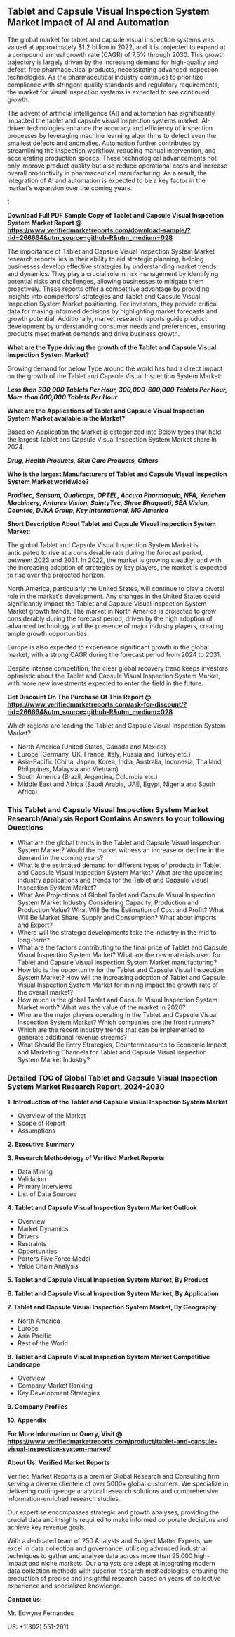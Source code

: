 <h2>Tablet and Capsule Visual Inspection System Market Impact of AI and Automation</h2><p>The global market for tablet and capsule visual inspection systems was valued at approximately $1.2 billion in 2022, and it is projected to expand at a compound annual growth rate (CAGR) of 7.5% through 2030. This growth trajectory is largely driven by the increasing demand for high-quality and defect-free pharmaceutical products, necessitating advanced inspection technologies. As the pharmaceutical industry continues to prioritize compliance with stringent quality standards and regulatory requirements, the market for visual inspection systems is expected to see continued growth.</p><p>The advent of artificial intelligence (AI) and automation has significantly impacted the tablet and capsule visual inspection systems market. AI-driven technologies enhance the accuracy and efficiency of inspection processes by leveraging machine learning algorithms to detect even the smallest defects and anomalies. Automation further contributes by streamlining the inspection workflow, reducing manual intervention, and accelerating production speeds. These technological advancements not only improve product quality but also reduce operational costs and increase overall productivity in pharmaceutical manufacturing. As a result, the integration of AI and automation is expected to be a key factor in the market's expansion over the coming years.</p>t</p><p id="" class=""><strong>Download Full PDF Sample Copy of Tablet and Capsule Visual Inspection System Market Report @ <a href="https://www.verifiedmarketreports.com/download-sample/?rid=266664&utm_source=github-R&utm_medium=028" target="_blank">https://www.verifiedmarketreports.com/download-sample/?rid=266664&utm_source=github-R&utm_medium=028</a></strong></p><p>The importance of&nbsp;Tablet and Capsule Visual Inspection System Market research reports lies in their ability to aid strategic planning, helping businesses develop effective strategies by understanding market trends and dynamics. They play a crucial role in risk management by identifying potential risks and challenges, allowing businesses to mitigate them proactively. These reports offer a competitive advantage by providing insights into competitors' strategies and Tablet and Capsule Visual Inspection System Market positioning. For investors, they provide critical data for making informed decisions by highlighting market forecasts and growth potential. Additionally, market research reports guide product development by understanding consumer needs and preferences, ensuring products meet market demands and drive business growth.</p><p><strong>What are the&nbsp;Type driving the growth of the Tablet and Capsule Visual Inspection System Market?</strong></p><p id="" class="">Growing demand for below Type around the world has had a direct impact on the growth of the Tablet and Capsule Visual Inspection System Market:</p><em><strong>Less than 300,000 Tablets Per Hour, 300,000-600,000 Tablets Per Hour, More than 600,000 Tablets Per Hour</strong></em></p><strong>What are the&nbsp;Applications&nbsp;of Tablet and Capsule Visual Inspection System Market available in the Market?</strong></p><p id="" class="">Based on Application the Market is categorized into Below types that held the largest Tablet and Capsule Visual Inspection System Market share In 2024.</p><em><strong>Drug, Health Products, Skin Care Products, Others</strong></em></p><strong>Who is the largest Manufacturers of Tablet and Capsule Visual Inspection System Market worldwide?</strong></p><p><em><strong>Proditec, Sensum, Qualicaps, OPTEL, Accura Pharmaquip, NFA, Yenchen Machinery, Antares Vision, SaintyTec, Shree Bhagwati, SEA Vision, Countec, DJKA Group, Key International, MG America</strong></em></p><p id="" class=""><strong>Short Description About Tablet and Capsule Visual Inspection System Market:</strong></p><p>The global Tablet and Capsule Visual Inspection System Market is anticipated to rise at a considerable rate during the forecast period, between 2023 and 2031. In 2022, the market is growing steadily, and with the increasing adoption of strategies by key players, the market is expected to rise over the projected horizon.</p><p>North America, particularly the United States, will continue to play a pivotal role in the market's development. Any changes in the United States could significantly impact the Tablet and Capsule Visual Inspection System Market growth trends. The market in North America is projected to grow considerably during the forecast period, driven by the high adoption of advanced technology and the presence of major industry players, creating ample growth opportunities.</p><p>Europe is also expected to experience significant growth in the global market, with a strong CAGR during the forecast period from 2024 to 2031.</p><p>Despite intense competition, the clear global recovery trend keeps investors optimistic about the Tablet and Capsule Visual Inspection System Market, with more new investments expected to enter the field in the future.</p><p id="" class=""><strong>Get Discount On The Purchase Of This Report @ <a href="https://www.verifiedmarketreports.com/ask-for-discount/?rid=266664&utm_source=github-R&utm_medium=028" target="_blank">https://www.verifiedmarketreports.com/ask-for-discount/?rid=266664&utm_source=github-R&utm_medium=028</a></strong></p>Which regions are leading the Tablet and Capsule Visual Inspection System Market?</p><ul><li>North America (United States, Canada and Mexico)</li><li>Europe (Germany, UK, France, Italy, Russia and Turkey etc.)</li><li>Asia-Pacific (China, Japan, Korea, India, Australia, Indonesia, Thailand, Philippines, Malaysia and Vietnam)</li><li>South America (Brazil, Argentina, Columbia etc.)</li><li>Middle East and Africa (Saudi Arabia, UAE, Egypt, Nigeria and South Africa)</li></ul><h3 id="" class="">This Tablet and Capsule Visual Inspection System Market Research/Analysis Report Contains Answers to your following Questions</h3><ul><li>What are the global trends in the Tablet and Capsule Visual Inspection System Market? Would the market witness an increase or decline in the demand in the coming years?</li><li>What is the estimated demand for different types of products in Tablet and Capsule Visual Inspection System Market? What are the upcoming industry applications and trends for the Tablet and Capsule Visual Inspection System Market?</li><li>What Are Projections of Global Tablet and Capsule Visual Inspection System Market Industry Considering Capacity, Production and Production Value? What Will Be the Estimation of Cost and Profit? What Will Be Market Share, Supply and Consumption? What about imports and Export?</li><li>Where will the strategic developments take the industry in the mid to long-term?</li><li>What are the factors contributing to the final price of Tablet and Capsule Visual Inspection System Market? What are the raw materials used for Tablet and Capsule Visual Inspection System Market manufacturing?</li><li>How big is the opportunity for the Tablet and Capsule Visual Inspection System Market? How will the increasing adoption of Tablet and Capsule Visual Inspection System Market for mining impact the growth rate of the overall market?</li><li>How much is the global Tablet and Capsule Visual Inspection System Market worth? What was the value of the market In 2020?</li><li>Who are the major players operating in the Tablet and Capsule Visual Inspection System Market? Which companies are the front runners?</li><li>Which are the recent industry trends that can be implemented to generate additional revenue streams?</li><li>What Should Be Entry Strategies, Countermeasures to Economic Impact, and Marketing Channels for Tablet and Capsule Visual Inspection System Market Industry?</li></ul><h3 id="" class="">Detailed TOC of Global Tablet and Capsule Visual Inspection System Market Research Report, 2024-2030</h3><p id="" class=""><strong>1. Introduction of the Tablet and Capsule Visual Inspection System Market</strong></p><ul><li>Overview of the Market</li><li>Scope of Report</li><li>Assumptions</li></ul><p id="" class=""><strong>2. Executive Summary</strong></p><p id="" class=""><strong>3. Research Methodology of Verified Market Reports</strong></p><ul><li>Data Mining</li><li>Validation</li><li>Primary Interviews</li><li>List of Data Sources</li></ul><p id="" class=""><strong>4. Tablet and Capsule Visual Inspection System Market Outlook</strong></p><ul><li>Overview</li><li>Market Dynamics</li><li>Drivers</li><li>Restraints</li><li>Opportunities</li><li>Porters Five Force Model</li><li>Value Chain Analysis</li></ul><p id="" class=""><strong>5. Tablet and Capsule Visual Inspection System Market, By Product</strong></p><p id="" class=""><strong>6. Tablet and Capsule Visual Inspection System Market, By Application</strong></p><p id="" class=""><strong>7. Tablet and Capsule Visual Inspection System Market, By Geography</strong></p><ul><li>North America</li><li>Europe</li><li>Asia Pacific</li><li>Rest of the World</li></ul><p id="" class=""><strong>8. Tablet and Capsule Visual Inspection System Market Competitive Landscape</strong></p><ul><li>Overview</li><li>Company Market Ranking</li><li>Key Development Strategies</li></ul><p id="" class=""><strong>9. Company Profiles</strong></p><p id="" class=""><strong>10. Appendix</strong></p><p id="" class=""><strong>For More Information or Query, Visit @ <a href="https://www.verifiedmarketreports.com/product/tablet-and-capsule-visual-inspection-system-market/" target="_blank">https://www.verifiedmarketreports.com/product/tablet-and-capsule-visual-inspection-system-market/</a></strong></p><p id="" class=""><strong>About Us: Verified Market Reports</strong></p><p id="" class="">Verified Market Reports is a premier Global Research and Consulting firm serving a diverse clientele of over 5000+ global customers. We specialize in delivering cutting-edge analytical research solutions and comprehensive information-enriched research studies.</p><p id="" class="">Our expertise encompasses strategic and growth analyses, providing the crucial data and insights required to make informed corporate decisions and achieve key revenue goals.</p><p id="" class="">With a dedicated team of 250 Analysts and Subject Matter Experts, we excel in data collection and governance, utilizing advanced industrial techniques to gather and analyze data across more than 25,000 high-impact and niche markets. Our analysts are adept at integrating modern data collection methods with superior research methodologies, ensuring the production of precise and insightful research based on years of collective experience and specialized knowledge.</p><p id="" class=""><strong>Contact us:</strong></p><p id="" class="">Mr. Edwyne Fernandes</p><p id="" class="">US: +1(302) 551-2611</p>